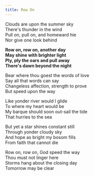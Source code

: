 ```yaml
---  
title: Row On  
---  
```

  
Clouds are upon the summer sky  
There's thunder in the wind  
Pull on, pull on, and homeward hie  
Nor give one look behind  

**Row on, row on, another day**  
**May shine with brighter light**  
**Ply, ply the oars and pull away**  
**There's dawn beyond the night**  

Bear where thou goest the words of love  
Say all that words can say  
Changeless affection, strength to prove  
But speed upon the way  

Like yonder river would I glide  
To where my heart would be  
My barque should soon out-sail the tide  
That hurries to the sea  

But yet a star shines constant still  
Through yonder cloudy sky  
And hope as bright my bosom fills  
From faith that cannot die  

Row on, row on, God speed the way  
Thou must not linger here  
Storms hang about the closing day  
Tomorrow may be clear  